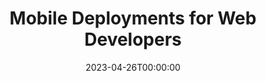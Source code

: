 ---
event: DeveloperWeek Europe 2023
title: Mobile Deployments for Web Developers
date: 2023-04-26T00:00:00
description: This talk serves as an overview of the mobile-specific deployment considerations through the lens of a web developer. It covers the key differences between mobile and web, how to develop a deployment strategy, and how to evaluate tooling options.
url: https://sched.co/1JoiZ
img: 
embed: 
video: 
slides: https://docs.google.com/presentation/d/e/2PACX-1vQ89vv_X7xhKw__mvMRs2J-27hActuP4kM5lGCuq3Iv7Wz9vojY-_P_L_Apo0ibV_7T7WUtpYUP4Q3d/pub
tags: ["mobile", "devops"]
---